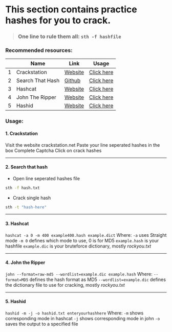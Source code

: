 # This section contains practice hashes for you to crack.


> ### One line to rule them all: `sth -f hashfile`

### Recommended resources:

||Name|Link|Usage|
|-----|-----|-----|----|
|1|Crackstation|[Website](https://crackstation.net) | [Click here](#1-crackstation) |
|2|Search That Hash|[Github](https://github.com/HashPals/Search-That-Hash) | [Click here](#2-search-that-hash) |
|3|Hashcat|[Website](https://hashcat.net/hashcat/) | [Click here](#3-hashcat) |
|4|John The Ripper|[Website](https://www.openwall.com/john/) | [Click here](#4-john-the-ripper) |
|5| Hashid | [Website](https://psypanda.github.io/hashID/) | [Click here](#5-hashid) |

### Usage:
#### 1. Crackstation

Visit the website crackstation.net
Paste your line seperated hashes in the box
Complete Captcha
Click on crack hashes

----

#### 2. Search that hash

- Open line seperated hashes file
```bash
sth -f hash.txt
```
- Crack single hash
```bash
sth -t "hash-here"
```

-----

#### 3. Hashcat

`hashcat -a 0 -m 400 example400.hash example.dict`
Where:
`-a` uses Straight mode
`-m 0` defines which mode to use, 0 is for MD5 
`example.hash` is your hashfile
`example.dic` is your bruteforce dictionary, mostly _rockyou.txt_

-----

#### 4. John the Ripper
`john --format=raw-md5 --wordlist=example.dic example.hash`
Where:
`--format=MD5` defines the hash format as MD5
`--wordlist=example.dic` defines the dictionary file to use for cracking, mostly _rockyou.txt_

-----
#### 5. Hashid
`hashid -m -j -o hashid.txt enteryourhashhere`
Where:
`-m` shows corresponding mode in hashcat
`-j` shows corresponding mode in john
`-o` saves the output to a specified file